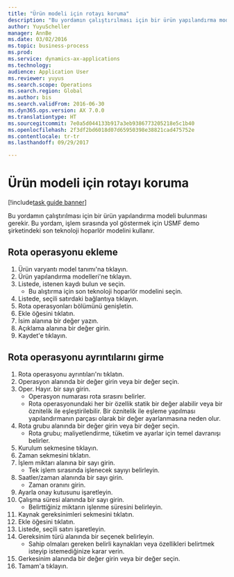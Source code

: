 ```yaml
--- 
title: "Ürün modeli için rotayı koruma"
description: "Bu yordamın çalıştırılması için bir ürün yapılandırma modeli bulunması gerekir."
author: YuyuScheller
manager: AnnBe
ms.date: 03/02/2016
ms.topic: business-process
ms.prod: 
ms.service: dynamics-ax-applications
ms.technology: 
audience: Application User
ms.reviewer: yuyus
ms.search.scope: Operations
ms.search.region: Global
ms.author: bis
ms.search.validFrom: 2016-06-30
ms.dyn365.ops.version: AX 7.0.0
ms.translationtype: HT
ms.sourcegitcommit: 7e0a5d044133b917a3eb9386773205218e5c1b40
ms.openlocfilehash: 2f3df2bd6018d07d65950398e38821cad475752e
ms.contentlocale: tr-tr
ms.lasthandoff: 09/29/2017

---
```

# <a name="maintain-a-route-for-a-product-model"></a>Ürün modeli için rotayı koruma

[!include[task guide banner](../../includes/task-guide-banner.md)]

Bu yordamın çalıştırılması için bir ürün yapılandırma modeli bulunması gerekir. Bu yordam, işlem sırasında yol göstermek için USMF demo şirketindeki son teknoloji hoparlör modelini kullanır.


## <a name="add-a-route-operation"></a>Rota operasyonu ekleme
1. Ürün varyantı model tanımı'na tıklayın.
2. Ürün yapılandırma modelleri'ne tıklayın.
3. Listede, istenen kaydı bulun ve seçin.
    * Bu alıştırma için son teknoloji hoparlör modelini seçin.  
4. Listede, seçili satırdaki bağlantıya tıklayın.
5. Rota operasyonları bölümünü genişletin.
6. Ekle öğesini tıklatın.
7. İsim alanına bir değer yazın.
8. Açıklama alanına bir değer girin.
9. Kaydet'e tıklayın.

## <a name="enter-route-operation-details"></a>Rota operasyonu ayrıntılarını girme
1. Rota operasyonu ayrıntıları'nı tıklatın.
2. Operasyon alanında bir değer girin veya bir değer seçin.
3. Oper. Hayır. bir sayı girin.
    * Operasyon numarası rota sırasını belirler.  
    * Rota operasyonundaki her bir özellik statik bir değer alabilir veya bir öznitelik ile eşleştirilebilir. Bir öznitelik ile eşleme yapılması yapılandırmanın parçası olarak bir değer ayarlanmasına neden olur.  
4. Rota grubu alanında bir değer girin veya bir değer seçin.
    * Rota grubu; maliyetlendirme, tüketim ve ayarlar için temel davranışı belirler.  
5. Kurulum sekmesine tıklayın.
6. Zaman sekmesini tıklatın.
7. İşlem miktarı alanına bir sayı girin.
    * Tek işlem sırasında işlenecek sayıyı belirleyin.  
8. Saatler/zaman alanında bir sayı girin.
    * Zaman oranını girin.  
9. Ayarla onay kutusunu işaretleyin.
10. Çalışma süresi alanında bir sayı girin.
    * Belirttiğiniz miktarın işlenme süresini belirleyin.  
11. Kaynak gereksinimleri sekmesini tıklatın.
12. Ekle öğesini tıklatın.
13. Listede, seçili satırı işaretleyin.
14. Gereksinim türü alanında bir seçenek belirleyin.
    * Sahip olmaları gereken belirli kaynakları veya özellikleri belirtmek isteyip istemediğinize karar verin.  
15. Gerkesinim alanında bir değer girin veya bir değer seçin.
16. Tamam'a tıklayın.


